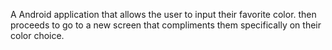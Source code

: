 A Android application that allows the user to input their favorite color.
then proceeds to go to a new screen that compliments them specifically on their color choice.
